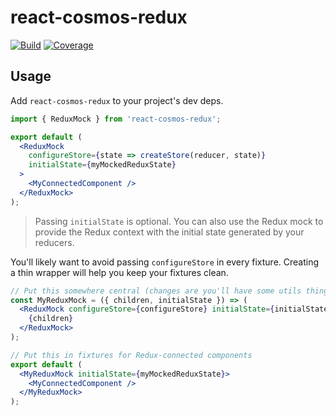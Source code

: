 # react-cosmos-redux

[![Build](https://travis-ci.com/skidding/react-cosmos-redux.svg?branch=master)](https://travis-ci.com/skidding/react-cosmos-redux) [![Coverage](https://codecov.io/gh/skidding/react-cosmos-redux/branch/master/graph/badge.svg)](https://codecov.io/gh/skidding/react-cosmos-redux)

## Usage

Add `react-cosmos-redux` to your project's dev deps.

```jsx
import { ReduxMock } from 'react-cosmos-redux';

export default (
  <ReduxMock
    configureStore={state => createStore(reducer, state)}
    initialState={myMockedReduxState}
  >
    <MyConnectedComponent />
  </ReduxMock>
);
```

> Passing `initialState` is optional. You can also use the Redux mock to provide the Redux context with the initial state generated by your reducers.

You'll likely want to avoid passing `configureStore` in every fixture. Creating a thin wrapper will help you keep your fixtures clean.

```jsx
// Put this somewhere central (changes are you'll have some utils thingie)
const MyReduxMock = ({ children, initialState }) => (
  <ReduxMock configureStore={configureStore} initialState={initialState}>
    {children}
  </ReduxMock>
);

// Put this in fixtures for Redux-connected components
export default (
  <MyReduxMock initialState={myMockedReduxState}>
    <MyConnectedComponent />
  </MyReduxMock>
);
```
